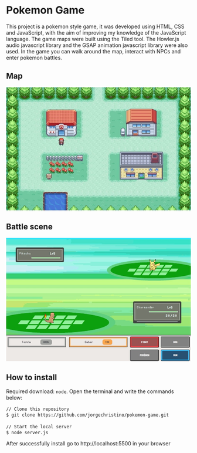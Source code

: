 # Pokemon Game

This project is a pokemon style game, it was developed using HTML, CSS and JavaScript, with the aim of improving my knowledge of the JavaScript language. The game maps were built using the Tiled tool. The Howler.js audio javascript library and the GSAP animation javascript library were also used.
In the game you can walk around the map, interact with NPCs and enter pokemon battles.

## Map
![Map Image](https://github.com/jorgechristino/pokemon-game/blob/main/img/print1.jpg)
## Battle scene
![Battle Scene Image](https://github.com/jorgechristino/pokemon-game/blob/main/img/print2.jpg)
## How to install

Required download: `node`. Open the terminal and write the commands below:

```console
// Clone this repository
$ git clone https://github.com/jorgechristino/pokemon-game.git

// Start the local server
$ node server.js
```

After successfully install go to http://localhost:5500 in your browser
